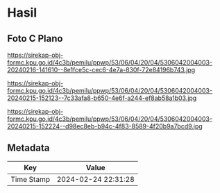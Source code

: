 # Hasil

## Foto C Plano

https://sirekap-obj-formc.kpu.go.id/4c3b/pemilu/ppwp/53/06/04/20/04/5306042004003-20240216-141610--8e1fce5c-cec6-4e7a-830f-72e84196b743.jpg

https://sirekap-obj-formc.kpu.go.id/4c3b/pemilu/ppwp/53/06/04/20/04/5306042004003-20240215-152123--7c33afa8-b650-4e6f-a244-ef8ab58a1b03.jpg

https://sirekap-obj-formc.kpu.go.id/4c3b/pemilu/ppwp/53/06/04/20/04/5306042004003-20240215-152224--d98ec8eb-b94c-4f83-8589-4f20b9a7bcd9.jpg


## Metadata

| Key        | Value               |
| ---------- | ------------------- |
| Time Stamp | 2024-02-24 22:31:28 |



